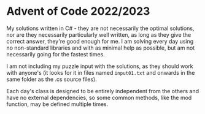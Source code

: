# Advent of Code 2022/2023

My solutions written in C# - they are not necessarily the optimal solutions, nor are they necessarily particularly well written, as long as they give the correct answer, they're good enough for me. I am solving every day using no non-standard libraries and with as minimal help as possible, but am not necessarily going for the fastest times.

I am not including my puzzle input with the solutions, as they should work with anyone's (it looks for it in files named `input01.txt` and onwards in the same folder as the .cs source files).

Each day's class is designed to be entirely independent from the others and have no external dependencies, so some common methods, like the mod function, may be defined multiple times.
